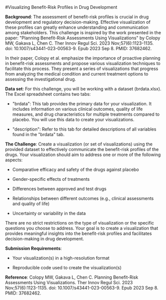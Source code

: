 #Visualizing Benefit-Risk Profiles in Drug Development

**Background**: The assessment of benefit-risk profiles is crucial in drug development and regulatory decision-making. Effective visualization of these profiles can greatly enhance understanding and communication among stakeholders. This challenge is inspired by the work presented in the paper: "Planning Benefit-Risk Assessments Using Visualizations" by Colopy MW, Gakava L, Chen C. Ther Innov Regul Sci. 2023 Nov;57(6):1123-1135. doi: 10.1007/s43441-023-00563-9. Epub 2023 Sep 8. PMID: 37682462. 

In their paper, Colopy et al. emphasize the importance of proactive planning in benefit-risk assessments and propose various visualization techniques to facilitate this process. They present a series of visualizations that progress from analyzing the medical condition and current treatment options to assessing the investigational drug. 

**Data set**: For this challenge, you will be working with a dataset (brdata.xlsx). The Excel spreadsheet contains two tabs: 

* "brdata": This tab provides the primary data for your visualization. It includes information on various clinical outcomes, quality of life measures, and drug characteristics for multiple treatments compared to placebo. You will use this data to create your visualizations. 

* "description": Refer to this tab for detailed descriptions of all variables found in the "brdata" tab. 

**The Challenge**: Create a visualization (or set of visualizations) using the provided dataset to effectively communicate the benefit-risk profiles of the drugs. Your visualization should aim to address one or more of the following aspects: 

* Comparative efficacy and safety of the drugs against placebo 

* Gender-specific effects of treatments 

* Differences between approved and test drugs 

* Relationships between different outcomes (e.g., clinical assessments and quality of life) 

* Uncertainty or variability in the data 

There are no strict restrictions on the type of visualization or the specific questions you choose to address. Your goal is to create a visualization that provides meaningful insights into the benefit-risk profiles and facilitates decision-making in drug development. 

**Submission Requirements**: 

* Your visualization(s) in a high-resolution format 

* Reproducible code used to create the visualization(s) 

**Reference**: Colopy MW, Gakava L, Chen C. Planning Benefit-Risk Assessments Using Visualizations. Ther Innov Regul Sci. 2023 Nov;57(6):1123-1135. doi: 10.1007/s43441-023-00563-9. Epub 2023 Sep 8. PMID: 37682462. 

 
